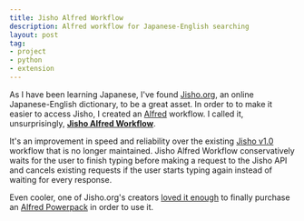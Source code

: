 ```yaml
---
title: Jisho Alfred Workflow
description: Alfred workflow for Japanese-English searching
layout: post
tag:
- project
- python
- extension
---
```


As I have been learning Japanese, I've found [Jisho.org](http://jisho.org/),
an online Japanese-English dictionary, to be a great asset. In order to to make
it easier to access Jisho, I created an [Alfred](https://www.alfredapp.com/)
workflow. I called it, unsurprisingly,
[**Jisho Alfred Workflow**](https://github.com/janclarin/jisho-alfred-workflow).

It's an improvement in speed and reliability over the existing
[Jisho v1.0](https://github.com/kylesezhi/alfred-jisho) workflow that is no
longer maintained. Jisho Alfred Workflow conservatively waits for the user to
finish typing before making a request to the Jisho API and cancels existing
requests if the user starts typing again instead of waiting for every response.

Even cooler, one of Jisho.org's creators
[loved it enough](http://jisho.org/forum/58cad15912a53744f5000168-new-alfred-workflow-for-searching-jisho-dot-org)
to finally purchase an [Alfred Powerpack](https://www.alfredapp.com/powerpack/) 
in order to use it.
